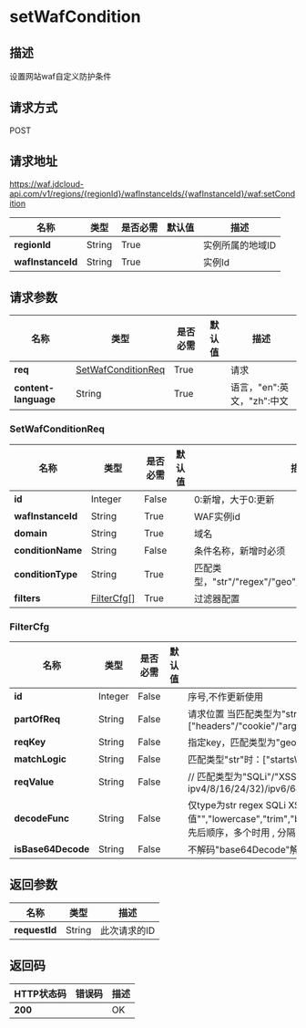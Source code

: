 # setWafCondition


## 描述
设置网站waf自定义防护条件

## 请求方式
POST

## 请求地址
https://waf.jdcloud-api.com/v1/regions/{regionId}/wafInstanceIds/{wafInstanceId}/waf:setCondition

|名称|类型|是否必需|默认值|描述|
|---|---|---|---|---|
|**regionId**|String|True| |实例所属的地域ID|
|**wafInstanceId**|String|True| |实例Id|

## 请求参数
|名称|类型|是否必需|默认值|描述|
|---|---|---|---|---|
|**req**|[SetWafConditionReq](setwafcondition#setwafconditionreq)|True| |请求|
|**content-language**|String|True| |语言，"en":英文，"zh":中文|

### <div id="setwafconditionreq">SetWafConditionReq</div>
|名称|类型|是否必需|默认值|描述|
|---|---|---|---|---|
|**id**|Integer|False| |0:新增，大于0:更新|
|**wafInstanceId**|String|True| |WAF实例id|
|**domain**|String|True| |域名|
|**conditionName**|String|False| |条件名称，新增时必须|
|**conditionType**|String|True| |匹配类型，"str"/"regex"/"geo"/"size"/"ip"/"SQLi"/"XSS"|
|**filters**|[FilterCfg[]](setwafcondition#filtercfg)|True| |过滤器配置|
### <div id="filtercfg">FilterCfg</div>
|名称|类型|是否必需|默认值|描述|
|---|---|---|---|---|
|**id**|Integer|False| |序号,不作更新使用|
|**partOfReq**|String|False| |请求位置 当匹配类型为"str"/"regex"/"size"时，可选字段：["headers"/"cookie"/"args"/"body"/"uri"/"method"] | 匹配类型为"SQLi"/"XSS"时:可选字段：["headers"/"cookie"/"args"/"body"/"uri"]|当匹配类型为"geo"/"ip"时，该字段为空|
|**reqKey**|String|False| |指定key，匹配类型为"geo"/"ip"时，该字段为空,|  partOfReq为uri/body/method 时，该字段为空，header/cookie时非空，args时选填|
|**matchLogic**|String|False| |匹配类型"str"时：["startsWith"/"endsWith"/"contains"/"equal"]|匹配类型为"geo"/"SQLi"/"XSS"/"regex"时：""|匹配类型为"size"时：["equal"/"notEquals"/"greaterThan"/"greaterThanOrEqual"/"lessThan"/"lessThanOrEqual"]|
|**reqValue**|String|False| |// 匹配类型为"SQLi"/"XSS"时:""，匹配类型为"geo"时:该值为省份名称。匹配类型为"ip"时，该值为 ipv4/8/16/24/32)/ipv6/64 ipv6/128)| 匹配类型为"size"时:数字字符串 其他类型不限|
|**decodeFunc**|String|False| |仅type为str regex SQLi XSS时可非空，取值"","lowercase","trim","base64Decode","urlDecode","htmlDecode","hexDecode","sqlTrim"按先后顺序，多个时用 , 分隔|
|**isBase64Decode**|String|False| |不解码"base64Decode"解码,str时才有|

## 返回参数
|名称|类型|描述|
|---|---|---|
|**requestId**|String|此次请求的ID|


## 返回码
|HTTP状态码|错误码|描述|
|---|---|---|
|**200**||OK|
